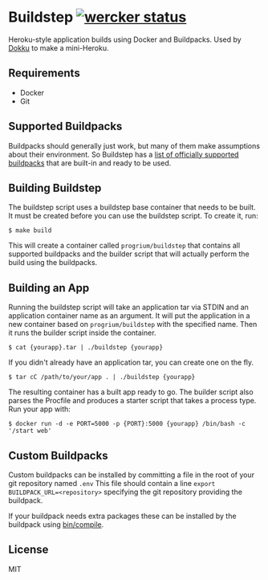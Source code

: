 # Buildstep [![wercker status](https://app.wercker.com/status/c1c25f5d0ff8ea1823063000430114b2/s "wercker status")](https://app.wercker.com/project/bykey/c1c25f5d0ff8ea1823063000430114b2)

Heroku-style application builds using Docker and Buildpacks. Used by [Dokku](https://github.com/progrium/dokku) to make a mini-Heroku.

## Requirements

 * Docker
 * Git

## Supported Buildpacks

Buildpacks should generally just work, but many of them make assumptions about their environment. So Buildstep has a [list of officially supported buildpacks](https://github.com/gliderlabs/herokuish/tree/master/buildpacks) that are built-in and ready to be used.


## Building Buildstep

The buildstep script uses a buildstep base container that needs to be built. It must be created before
you can use the buildstep script. To create it, run:

    $ make build

This will create a container called `progrium/buildstep` that contains all supported buildpacks and the
builder script that will actually perform the build using the buildpacks.

## Building an App

Running the buildstep script will take an application tar via STDIN and an application container name as
an argument. It will put the application in a new container based on `progrium/buildstep` with the specified name.
Then it runs the builder script inside the container.

    $ cat {yourapp}.tar | ./buildstep {yourapp}

If you didn't already have an application tar, you can create one on the fly.

    $ tar cC /path/to/your/app . | ./buildstep {yourapp}

The resulting container has a built app ready to go. The builder script also parses the Procfile and produces
a starter script that takes a process type. Run your app with:

    $ docker run -d -e PORT=5000 -p {PORT}:5000 {yourapp} /bin/bash -c '/start web'

## Custom Buildpacks

Custom buildpacks can be installed by committing a file in the root of your git repository named `.env`
This file should contain a line `export BUILDPACK_URL=<repository>` specifying the git repository providing
the buildpack.

If your buildpack needs extra packages these can be installed by the buildpack using [bin/compile](https://devcenter.heroku.com/articles/buildpack-api#bin-compile).

## License

MIT
